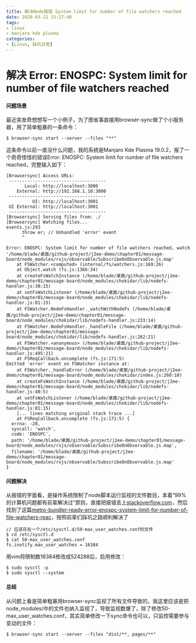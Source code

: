 ```yaml
---
title: 解决Node报错 System limit for number of file watchers reached
date: 2020-03-21 15:27:40
tags: 
- linux
- manjaro kde plasma
categories:
- [Linux, 踩坑日常]
---
```


# 解决 Error: ENOSPC: System limit for number of file watchers reached

#### 问题场景

最近突发奇想想写一个小例子，为了图省事直接用browser-sync做了个小服务器，用了简单粗暴的一条命令：

```shell
$ browser-sync start --server --files "**"
```

这条命令以前一直没什么问题，我的系统是Manjaro Kde Plasma 19.0.2，报了一个奇奇怪怪的错误Error: ENOSPC: System limit for number of file watchers reached，完整输入如下：
<!-- more -->
```shell
[Browsersync] Access URLs:
 -------------------------------------
       Local: http://localhost:3000
    External: http://192.168.1.10:3000
 -------------------------------------
          UI: http://localhost:3001
 UI External: http://localhost:3001
 -------------------------------------
[Browsersync] Serving files from: ./
[Browsersync] Watching files...
events.js:293
      throw er; // Unhandled 'error' event
      ^

Error: ENOSPC: System limit for number of file watchers reached, watch '/home/blade/桌面/github-project/j2ee-demo/chapter01/message-board/node_modules/rxjs/observable/SubscribeOnObservable.js.map'
    at FSWatcher.<computed> (internal/fs/watchers.js:169:26)
    at Object.watch (fs.js:1366:34)
    at createFsWatchInstance (/home/blade/桌面/github-project/j2ee-demo/chapter01/message-board/node_modules/chokidar/lib/nodefs-handler.js:38:15)
    at setFsWatchListener (/home/blade/桌面/github-project/j2ee-demo/chapter01/message-board/node_modules/chokidar/lib/nodefs-handler.js:81:15)
    at FSWatcher.NodeFsHandler._watchWithNodeFs (/home/blade/桌面/github-project/j2ee-demo/chapter01/message-board/node_modules/chokidar/lib/nodefs-handler.js:233:14)
    at FSWatcher.NodeFsHandler._handleFile (/home/blade/桌面/github-project/j2ee-demo/chapter01/message-board/node_modules/chokidar/lib/nodefs-handler.js:262:21)
    at FSWatcher.<anonymous> (/home/blade/桌面/github-project/j2ee-demo/chapter01/message-board/node_modules/chokidar/lib/nodefs-handler.js:495:21)
    at FSReqCallback.oncomplete (fs.js:171:5)
Emitted 'error' event on FSWatcher instance at:
    at FSWatcher._handleError (/home/blade/桌面/github-project/j2ee-demo/chapter01/message-board/node_modules/chokidar/index.js:260:10)
    at createFsWatchInstance (/home/blade/桌面/github-project/j2ee-demo/chapter01/message-board/node_modules/chokidar/lib/nodefs-handler.js:40:5)
    at setFsWatchListener (/home/blade/桌面/github-project/j2ee-demo/chapter01/message-board/node_modules/chokidar/lib/nodefs-handler.js:81:15)
    [... lines matching original stack trace ...]
    at FSReqCallback.oncomplete (fs.js:171:5) {
  errno: -28,
  syscall: 'watch',
  code: 'ENOSPC',
  path: '/home/blade/桌面/github-project/j2ee-demo/chapter01/message-board/node_modules/rxjs/observable/SubscribeOnObservable.js.map',
  filename: '/home/blade/桌面/github-project/j2ee-demo/chapter01/message-board/node_modules/rxjs/observable/SubscribeOnObservable.js.map'
}
```

#### 问题解决

从报错的字面看，是操作系统限制了node脚本运行监视的文件数目，本着“99%的计算机问题都有前辈解决过”原则，直接把报错丢上[stackoverflow.com](https://stackoverflow.com/)，然后找到了这篇[metro-bundler-ready-error-enospc-system-limit-for-number-of-file-watchers-reac](https://stackoverflow.com/questions/54532803/metro-bundler-ready-error-enospc-system-limit-for-number-of-file-watchers-reac)，按照前辈们踩坑之路顺利解决了

```shell 
// 应该存在一个/etc/sysctl.d/50-max_user_watches.conf的文件
$ cd /etc/sysctl.d                              
$ cat 50-max_user_watches.conf 
fs.inotify.max_user_watches = 16384
```
用vim将限制数16384修改成524288后，启用修改：
```shell
$ sudo sysctl -p
$ sudo sysctl --system
```

#### 总结

从问题上看是简单粗暴用browser-sync监视了所有文件导致的，我这里应该是把node_modules/中的文件也纳入监视了，导致监视数爆了，除了修改50-max_user_watches.conf，其实简单修改一下sync命令也可以，只监控需要参与变动的文件：

```shell
$ browser-sync start --server --files "dist/**, pages/**"
```
